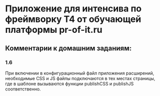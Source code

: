 # Приложение для интенсива по фреймворку T4 от обучающей платформы pr-of-it.ru

## Комментарии к домашним заданиям:
### 1.6
При включении в конфигурационный файл приложения расширений, необходимые CSS и JS файлы подключаются в тех местах страницы, где в шаблоне вызываются функции publishCSS и publishJS соответственно.
